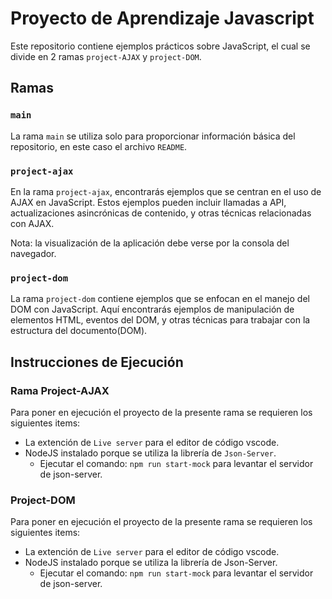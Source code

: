 # Proyecto de Aprendizaje Javascript

Este repositorio contiene ejemplos prácticos sobre JavaScript,
el cual se divide en 2 ramas `project-AJAX` y `project-DOM`.

## Ramas

### `main`

La rama `main` se utiliza solo para proporcionar información básica del repositorio,
en este caso el archivo `README`.

### `project-ajax`

En la rama `project-ajax`, encontrarás ejemplos que se centran en el uso de AJAX en JavaScript. Estos ejemplos pueden incluir llamadas a API, actualizaciones asincrónicas de contenido, y otras técnicas relacionadas con AJAX.

Nota: la visualización de la aplicación debe verse por la consola del navegador.

### `project-dom`

La rama `project-dom` contiene ejemplos que se enfocan en el manejo del DOM con JavaScript. Aquí encontrarás ejemplos de manipulación de elementos HTML, eventos del DOM, y otras técnicas para trabajar con la estructura del documento(DOM).

## Instrucciones de Ejecución

### Rama Project-AJAX

Para poner en ejecución el proyecto de la presente rama se requieren los siguientes items:
* La extención de `Live server` para el editor de código vscode.
* NodeJS instalado porque se utiliza la librería de `Json-Server`.
  * Ejecutar el comando: `npm run start-mock` para levantar el servidor de json-server.

### Project-DOM

Para poner en ejecución el proyecto de la presente rama se requieren los siguientes items:
* La extención de `Live server` para el editor de código vscode.
* NodeJS instalado porque se utiliza la librería de Json-Server.
  * Ejecutar el comando: `npm run start-mock` para levantar el servidor de json-server.
